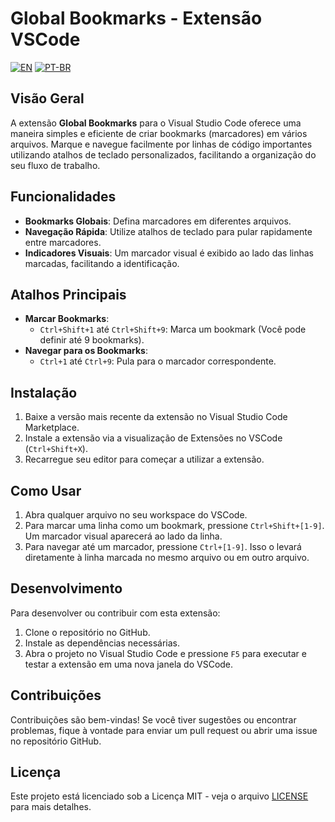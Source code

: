 # Global Bookmarks - Extensão VSCode

[![EN](https://img.shields.io/badge/lang-en-blue)](README.md) 
[![PT-BR](https://img.shields.io/badge/lang-pt--br-green)](README.pt-br.md)

## Visão Geral

A extensão **Global Bookmarks** para o Visual Studio Code oferece uma maneira simples e eficiente de criar bookmarks (marcadores) em vários arquivos. Marque e navegue facilmente por linhas de código importantes utilizando atalhos de teclado personalizados, facilitando a organização do seu fluxo de trabalho.

## Funcionalidades

- **Bookmarks Globais**: Defina marcadores em diferentes arquivos.
- **Navegação Rápida**: Utilize atalhos de teclado para pular rapidamente entre marcadores.
- **Indicadores Visuais**: Um marcador visual é exibido ao lado das linhas marcadas, facilitando a identificação.

## Atalhos Principais

- **Marcar Bookmarks**:
  - `Ctrl+Shift+1` até `Ctrl+Shift+9`: Marca um bookmark (Você pode definir até 9 bookmarks).
- **Navegar para os Bookmarks**:
  - `Ctrl+1` até `Ctrl+9`: Pula para o marcador correspondente.

## Instalação

1. Baixe a versão mais recente da extensão no Visual Studio Code Marketplace.
2. Instale a extensão via a visualização de Extensões no VSCode (`Ctrl+Shift+X`).
3. Recarregue seu editor para começar a utilizar a extensão.

## Como Usar

1. Abra qualquer arquivo no seu workspace do VSCode.
2. Para marcar uma linha como um bookmark, pressione `Ctrl+Shift+[1-9]`. Um marcador visual aparecerá ao lado da linha.
3. Para navegar até um marcador, pressione `Ctrl+[1-9]`. Isso o levará diretamente à linha marcada no mesmo arquivo ou em outro arquivo.

## Desenvolvimento

Para desenvolver ou contribuir com esta extensão:

1. Clone o repositório no GitHub.
2. Instale as dependências necessárias.
3. Abra o projeto no Visual Studio Code e pressione `F5` para executar e testar a extensão em uma nova janela do VSCode.

## Contribuições

Contribuições são bem-vindas! Se você tiver sugestões ou encontrar problemas, fique à vontade para enviar um pull request ou abrir uma issue no repositório GitHub.

## Licença

Este projeto está licenciado sob a Licença MIT - veja o arquivo [LICENSE](LICENSE) para mais detalhes.
